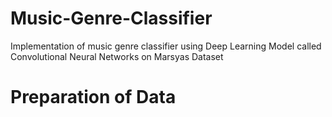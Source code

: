 # Music-Genre-Classifier 
Implementation of music genre classifier using Deep Learning Model called Convolutional Neural Networks on Marsyas Dataset

# Preparation of Data

